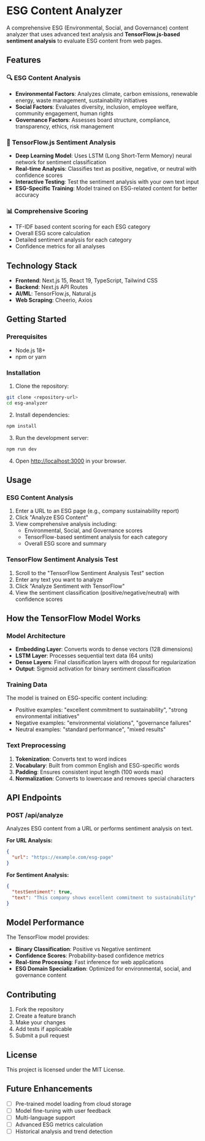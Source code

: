 # ESG Content Analyzer

A comprehensive ESG (Environmental, Social, and Governance) content analyzer that uses advanced text analysis and **TensorFlow.js-based sentiment analysis** to evaluate ESG content from web pages.

## Features

### 🔍 ESG Content Analysis
- **Environmental Factors**: Analyzes climate, carbon emissions, renewable energy, waste management, sustainability initiatives
- **Social Factors**: Evaluates diversity, inclusion, employee welfare, community engagement, human rights
- **Governance Factors**: Assesses board structure, compliance, transparency, ethics, risk management

### 🤖 TensorFlow.js Sentiment Analysis
- **Deep Learning Model**: Uses LSTM (Long Short-Term Memory) neural network for sentiment classification
- **Real-time Analysis**: Classifies text as positive, negative, or neutral with confidence scores
- **Interactive Testing**: Test the sentiment analysis with your own text input
- **ESG-Specific Training**: Model trained on ESG-related content for better accuracy

### 📊 Comprehensive Scoring
- TF-IDF based content scoring for each ESG category
- Overall ESG score calculation
- Detailed sentiment analysis for each category
- Confidence metrics for all analyses

## Technology Stack

- **Frontend**: Next.js 15, React 19, TypeScript, Tailwind CSS
- **Backend**: Next.js API Routes
- **AI/ML**: TensorFlow.js, Natural.js
- **Web Scraping**: Cheerio, Axios

## Getting Started

### Prerequisites
- Node.js 18+ 
- npm or yarn

### Installation

1. Clone the repository:
```bash
git clone <repository-url>
cd esg-analyzer
```

2. Install dependencies:
```bash
npm install
```

3. Run the development server:
```bash
npm run dev
```

4. Open [http://localhost:3000](http://localhost:3000) in your browser.

## Usage

### ESG Content Analysis
1. Enter a URL to an ESG page (e.g., company sustainability report)
2. Click "Analyze ESG Content"
3. View comprehensive analysis including:
   - Environmental, Social, and Governance scores
   - TensorFlow-based sentiment analysis for each category
   - Overall ESG score and summary

### TensorFlow Sentiment Analysis Test
1. Scroll to the "TensorFlow Sentiment Analysis Test" section
2. Enter any text you want to analyze
3. Click "Analyze Sentiment with TensorFlow"
4. View the sentiment classification (positive/negative/neutral) with confidence scores

## How the TensorFlow Model Works

### Model Architecture
- **Embedding Layer**: Converts words to dense vectors (128 dimensions)
- **LSTM Layer**: Processes sequential text data (64 units)
- **Dense Layers**: Final classification layers with dropout for regularization
- **Output**: Sigmoid activation for binary sentiment classification

### Training Data
The model is trained on ESG-specific content including:
- Positive examples: "excellent commitment to sustainability", "strong environmental initiatives"
- Negative examples: "environmental violations", "governance failures"
- Neutral examples: "standard performance", "mixed results"

### Text Preprocessing
1. **Tokenization**: Converts text to word indices
2. **Vocabulary**: Built from common English and ESG-specific words
3. **Padding**: Ensures consistent input length (100 words max)
4. **Normalization**: Converts to lowercase and removes special characters

## API Endpoints

### POST /api/analyze
Analyzes ESG content from a URL or performs sentiment analysis on text.

**For URL Analysis:**
```json
{
  "url": "https://example.com/esg-page"
}
```

**For Sentiment Analysis:**
```json
{
  "testSentiment": true,
  "text": "This company shows excellent commitment to sustainability"
}
```

## Model Performance

The TensorFlow model provides:
- **Binary Classification**: Positive vs Negative sentiment
- **Confidence Scores**: Probability-based confidence metrics
- **Real-time Processing**: Fast inference for web applications
- **ESG Domain Specialization**: Optimized for environmental, social, and governance content

## Contributing

1. Fork the repository
2. Create a feature branch
3. Make your changes
4. Add tests if applicable
5. Submit a pull request

## License

This project is licensed under the MIT License.

## Future Enhancements

- [ ] Pre-trained model loading from cloud storage
- [ ] Model fine-tuning with user feedback
- [ ] Multi-language support
- [ ] Advanced ESG metrics calculation
- [ ] Historical analysis and trend detection
